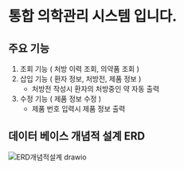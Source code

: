 # 통합 의학관리 시스템 입니다.

## 주요 기능
  1. 조회 기능 ( 처방 이력 조회, 의약품 조회 )
  2. 삽입 기능 ( 환자 정보, 처방전, 제품 정보 )
       - 처방전 작성시 환자의 처방중인 약 자동 출력
  3. 수정 기능 ( 제품 정보 수정 )
       - 제품 번호 입력시 제품 정보 출력

## 데이터 베이스 개념적 설계 ERD
![ERD개념적설계 drawio](https://user-images.githubusercontent.com/125543841/236095382-a2efcbe9-94c7-4761-84a1-8ca896299fc0.png)
